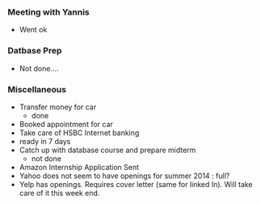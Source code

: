 ### Meeting with Yannis
 - Went ok

### Datbase Prep 
 - Not done....

 
### Miscellaneous
- Transfer money for car
  - done
- Booked appointment for car
- Take care of HSBC Internet banking
- ready in 7 days
- Catch up with database course and prepare midterm
  - not done
- Amazon Internship Application Sent
- Yahoo does not seem to have openings for summer 2014 : full?
- Yelp has openings. Requires cover letter (same for linked In). Will take care of it this week end.
